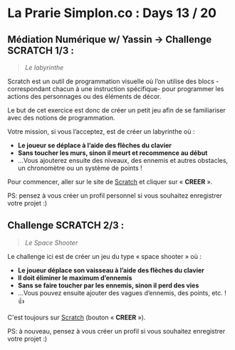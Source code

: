 # La Prarie Simplon.co : Days 13 / 20

## Médiation Numérique w/ Yassin -> Challenge SCRATCH 1/3 :

> _Le labyrinthe_

Scratch est un outil de programmation visuelle où l’on utilise des blocs -correspondant chacun à une instruction spécifique- pour programmer les actions des personnages ou des éléments de décor.

Le but de cet exercice est donc de créer un petit jeu afin de se familiariser avec des notions de programmation.

Votre mission, si vous l’acceptez, est de créer un labyrinthe où :

- **Le joueur se déplace à l’aide des flèches du clavier**
- **Sans toucher les murs, sinon il meurt et recommence au début**
- …Vous ajouterez ensuite des niveaux, des ennemis et autres obstacles, un chronomètre ou un système de points !

Pour commencer, aller sur le site de [Scratch](https://scratch.mit.edu/) et cliquer sur « **CREER** ».

PS: pensez à vous créer un profil personnel si vous souhaitez enregistrer votre projet :)

## Challenge SCRATCH 2/3 :

> _Le Space Shooter_

Le challenge ici est de créer un jeu du type « space shooter » où :

-	**Le joueur déplace son vaisseau à l’aide des flèches du clavier**
-	**Il doit éliminer le maximum d’ennemis**
-	**Sans se faire toucher par les ennemis, sinon il perd des vies**
- …Vous pouvez ensuite ajouter des vagues d’ennemis, des points, etc. !
:+1:

C'est toujours sur [Scratch](https://scratch.mit.edu/) (bouton « **CREER** »).

PS: à nouveau, pensez à vous créer un profil si vous souhaitez enregistrer votre projet :)
